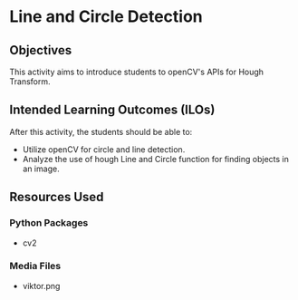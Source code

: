 # Line and Circle Detection

## Objectives

This activity aims to introduce students to openCV's APIs for Hough Transform.

## Intended Learning Outcomes (ILOs)

After this activity, the students should be able to:
* Utilize openCV for circle and line detection.
* Analyze the use of hough Line and Circle function for finding objects in an image.

## Resources Used

### Python Packages

- cv2

### Media Files

- viktor.png
